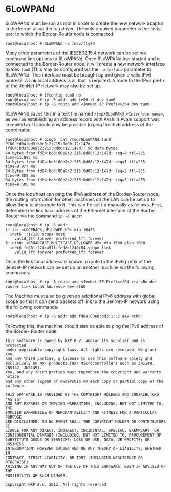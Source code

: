 # 6LoWPANd

6LoWPANd must be run as root in order to create the new network adaptor in the kernel using the tun driver. The only required parameter is the serial port to which the Border-Router node is connected.
```
root@localhost # 6LoWPANd –s /dev/ttyS0
```
Many other parameters of the IEEE802.15.4 network can be set via command line options to 6LoWPANd.
Once 6LoWPANd has started and is connected to the Border-Router node, it will create a new network interface named `tun0` (This may be configured via the `–interface` parameter to 6LoWPANd. This interface must be brought up and given a valid IPv6 address. A link local address is all that is required. A route to the IPv6 prefix of the JenNet-IP network may also be set up.
```
root@localhost # ifconfig tun0 up
root@localhost # ip -6 addr add fe80::1 dev tun0
root@localhost # ip -6 route add <JenNet-IP Prefix>/64 dev tun0
```
6LoWPANd saves this in a text file named `/tmp/6LoWPANd.<Interface name>`, as well as establishing an address record with Avahi if Avahi support was compiled in. It should now be possible to ping the IPv6 address of the coordinator.
```
root@localhost # ping6 `cat /tmp/6LoWPANd.tun0`
PING fd04:bd3:80e8:2:215:8d00:12:147d
(fd04:bd3:80e8:2:215:8d00:12:147d): 56 data bytes
64 bytes from fd04:bd3:80e8:2:215:8d00:12:147d: seq=0 ttl=255 time=11.082 ms
64 bytes from fd04:bd3:80e8:2:215:8d00:12:147d: seq=1 ttl=255 time=9.977 ms
64 bytes from fd04:bd3:80e8:2:215:8d00:12:147d: seq=2 ttl=255 time=9.808 ms
64 bytes from fd04:bd3:80e8:2:215:8d00:12:147d: seq=3 ttl=255 time=9.505 ms
```
Once the localhost can ping the IPv6 address of the Border-Router node, the routing information for other machines on the LAN can be set up to allow them to also route to it. This can be set up manually as follows. First, determine the link local address of the Ethernet interface of the Border-Router via the command `ip -6 addr`:
```
root@localhost # ip -6 addr
1: lo: <LOOPBACK,UP,LOWER_UP> mtu 16436
  inet6 ::1/128 scope host
    valid_lft forever preferred_lft forever
3: eth0: <BROADCAST,MULTICAST,UP,LOWER_UP> mtu 1500 qlen 1000
  inet6 fe80::224:a5ff:fed8:1240/64 scope link
    valid_lft forever preferred_lft forever
```
Once the link local address is known, a route to the IPv6 prefix of the JenNet-IP network can be set up on another machine via the following commands:
```
root@localhost # ip -6 route add <JenNet-IP Prefix>/64 via <Border router Link Local Address> dev eth0
```
The Machine must also be given an additional IPv6 address with global scope so that it can send packets off link to the JenNet-IP network using the following commands:
```
root@localhost # ip -6 addr add fd04:80e8:bd3:1::2 dev eth0
```
Following this, the machine should also be able to ping the IPv6 address of the Border- Router node.


```
This software is owned by NXP B.V. and/or its supplier and is protected
under applicable copyright laws. All rights are reserved. We grant You,
and any third parties, a license to use this software solely and
exclusively on NXP products [NXP Microcontrollers such as JN5148, JN5142, JN5139]. 
You, and any third parties must reproduce the copyright and warranty notice
and any other legend of ownership on each copy or partial copy of the 
software.

THIS SOFTWARE IS PROVIDED BY THE COPYRIGHT HOLDERS AND CONTRIBUTORS "AS IS"
AND ANY EXPRESS OR IMPLIED WARRANTIES, INCLUDING, BUT NOT LIMITED TO, THE
IMPLIED WARRANTIES OF MERCHANTABILITY AND FITNESS FOR A PARTICULAR PURPOSE
ARE DISCLAIMED. IN NO EVENT SHALL THE COPYRIGHT HOLDER OR CONTRIBUTORS BE
LIABLE FOR ANY DIRECT, INDIRECT, INCIDENTAL, SPECIAL, EXEMPLARY, OR
CONSEQUENTIAL DAMAGES (INCLUDING, BUT NOT LIMITED TO, PROCUREMENT OF
SUBSTITUTE GOODS OR SERVICES; LOSS OF USE, DATA, OR PROFITS; OR BUSINESS
INTERRUPTION) HOWEVER CAUSED AND ON ANY THEORY OF LIABILITY, WHETHER IN
CONTRACT, STRICT LIABILITY, OR TORT (INCLUDING NEGLIGENCE OR OTHERWISE)
ARISING IN ANY WAY OUT OF THE USE OF THIS SOFTWARE, EVEN IF ADVISED OF THE
POSSIBILITY OF SUCH DAMAGE.

Copyright NXP B.V. 2012. All rights reserved
```
